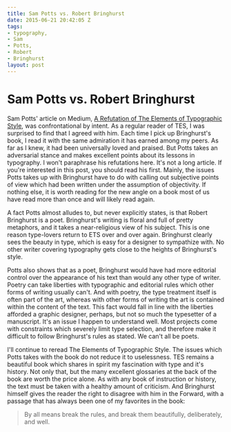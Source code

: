 ```yaml
---
title: Sam Potts vs. Robert Bringhurst
date: 2015-06-21 20:42:05 Z
tags:
- typography,
- Sam
- Potts,
- Robert
- Bringhurst
layout: post
---
```


# Sam Potts vs. Robert Bringhurst

Sam Potts' article on Medium, [A Refutation of The Elements of Typographic Style](https://medium.com/re-form/a-refutation-of-the-elements-of-typographic-style-3b18c07977f3), was confrontational by intent. As a regular reader of TES, I was surprised to find that I agreed with him. Each time I pick up Bringhurst's book, I read it with the same admiration it has earned among my peers. As far as I knew, it had been universally loved and praised. But Potts takes an adversarial stance and makes excellent points about its lessons in typography. I won't paraphrase his refutations here. It's not a long article. If you're interested in this post, you should read his first. Mainly, the issues Potts takes up with Bringhurst have to do with calling out subjective points of view which had been written under the assumption of objectivity. If nothing else, it is worth reading for the new angle on a book most of us have read more than once and will likely read again.

A fact Potts almost alludes to, but never explicitly states, is that Robert Bringhurst is a poet. Bringhurst's writing is floral and full of pretty metaphors, and it takes a near-religious view of his subject. This is one reason type-lovers return to ETS over and over again. Bringhurst clearly sees the beauty in type, which is easy for a designer to sympathize with. No other writer covering typography gets close to the heights of Bringhurst's style.

Potts also shows that as a poet, Bringhurst would have had more editorial control over the appearance of his text than would any other type of writer. Poetry can take liberties with typographic and editorial rules which other forms of writing usually can't. And with poetry, the type treatment itself is often part of the art, whereas with other forms of writing the art is contained within the content of the text. This fact would fall in line with the liberties afforded a graphic designer, perhaps, but not so much the typesetter of a manuscript. It's an issue I happen to understand well. Most projects come with constraints which severely limit type selection, and therefore make it difficult to follow Bringhurst's rules as stated. We can't all be poets.

I'll continue to reread The Elements of Typographic Style. The issues which Potts takes with the book do not reduce it to uselessness. TES remains a beautiful book which shares in spirit my fascination with type and it's history. Not only that, but the many excellent glossaries at the back of the book are worth the price alone. As with any book of instruction or history, the text must be taken with a healthy amount of criticism. And Bringhurst himself gives the reader the right to disagree with him in the Forward, with a passage that has always been one of my favorites in the book:

> By all means break the rules, and break them beautifully, deliberately, and well.